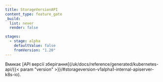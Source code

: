 ```yaml
---
title: StorageVersionAPI
content_type: feature_gate
_build:
  list: never
  render: false

stages:
  - stage: alpha 
    defaultValue: false
    fromVersion: "1.20"
---
```

Вмикає [API версії зберігання](/uk/docs/reference/generated/kubernetes-api/{{< param "version" >}}/#storageversion-v1alpha1-internal-apiserver-k8s-io).